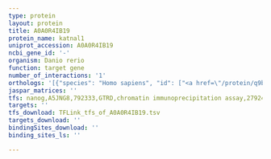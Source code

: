 ```yaml
---
type: protein
layout: protein
title: A0A0R4IB19
protein_name: katnal1
uniprot_accession: A0A0R4IB19
ncbi_gene_id: '-'
organism: Danio rerio
function: target gene
number_of_interactions: '1'
orthologs: '[{"species": "Homo sapiens", "id": ["<a href=\"/protein/q9bw62\">Q9BW62</a>"]}, {"species": "Mus musculus", "id": ["<a href=\"/protein/q8k0t4\">Q8K0T4</a>"]}, {"species": "Rattus norvegicus", "id": ["Q5XIK7"]}, {"species": "Drosophila melanogaster", "id": ["Q9VN89"]}, {"species": "Caenorhabditis elegans", "id": ["<a href=\"/protein/p34808\">P34808</a>"]}]'
jaspar_matrices: ''
tfs: nanog,A5JNG8,792333,GTRD,chromatin immunoprecipitation assay,27924024%5Buid%5D,No
targets: ''
tfs_download: TFLink_tfs_of_A0A0R4IB19.tsv
targets_download: ''
bindingSites_download: ''
binding_sites_ls: ''

---
```

